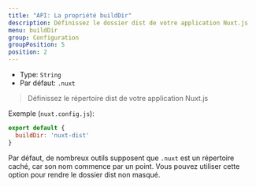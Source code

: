 ```yaml
---
title: "API: La propriété buildDir"
description: Définissez le dossier dist de votre application Nuxt.js
menu: buildDir
group: Configuration
groupPosition: 5
position: 2
---
```


- Type: `String`
- Par défaut: `.nuxt`

> Définissez le répertoire dist de votre application Nuxt.js

Exemple (`nuxt.config.js`):

```js
export default {
  buildDir: 'nuxt-dist'
}
```

Par défaut, de nombreux outils supposent que `.nuxt` est un répertoire caché, car son nom commence par un point. Vous pouvez utiliser cette option pour rendre le dossier dist non masqué.
